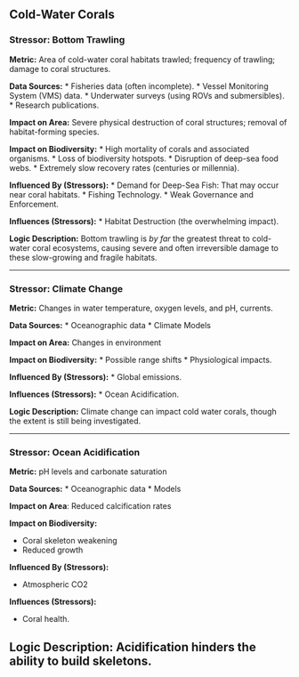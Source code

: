 ## Cold-Water Corals

### Stressor: Bottom Trawling

**Metric:** Area of cold-water coral habitats trawled; frequency of trawling; damage to coral structures.

**Data Sources:**
    *   Fisheries data (often incomplete).
    *   Vessel Monitoring System (VMS) data.
    *   Underwater surveys (using ROVs and submersibles).
    *   Research publications.

**Impact on Area:** Severe physical destruction of coral structures; removal of habitat-forming species.

**Impact on Biodiversity:**
    *   High mortality of corals and associated organisms.
    *   Loss of biodiversity hotspots.
    *   Disruption of deep-sea food webs.
    *   Extremely slow recovery rates (centuries or millennia).

**Influenced By (Stressors):**
    *   Demand for Deep-Sea Fish: That may occur near coral habitats.
    *   Fishing Technology.
    *   Weak Governance and Enforcement.

**Influences (Stressors):**
    *   Habitat Destruction (the overwhelming impact).

**Logic Description:** Bottom trawling is *by far* the greatest threat to cold-water coral ecosystems, causing severe and often irreversible damage to these slow-growing and fragile habitats.

---
### Stressor: Climate Change

**Metric:** Changes in water temperature, oxygen levels, and pH, currents.

**Data Sources:**
        * Oceanographic data
        * Climate Models

**Impact on Area:** Changes in environment

**Impact on Biodiversity:**
        * Possible range shifts
        * Physiological impacts.

**Influenced By (Stressors):**
         * Global emissions.

**Influences (Stressors):**
       *  Ocean Acidification.

**Logic Description:** Climate change can impact cold water corals, though the extent is still being investigated.

---
### Stressor: Ocean Acidification

**Metric:** pH levels and carbonate saturation

**Data Sources:**
         * Oceanographic data
         * Models

**Impact on Area**: Reduced calcification rates

**Impact on Biodiversity:**
  * Coral skeleton weakening
   * Reduced growth

**Influenced By (Stressors):**
  * Atmospheric CO2

**Influences (Stressors):**
 * Coral health.

**Logic Description:**  Acidification hinders the ability to build skeletons.
---
